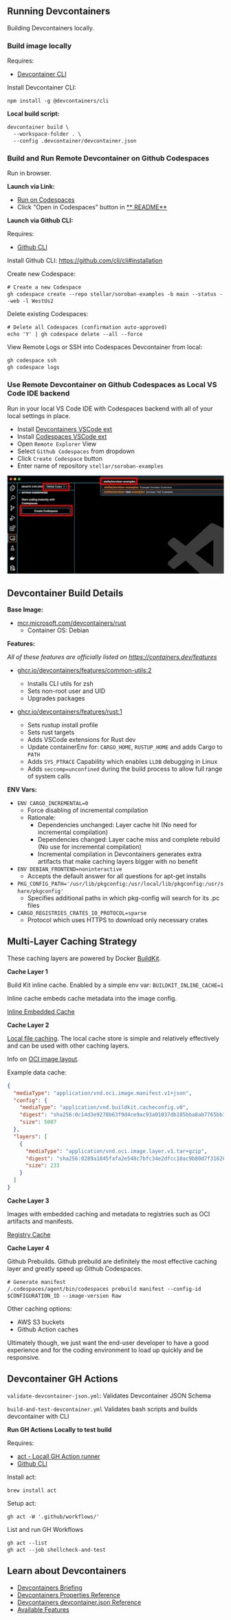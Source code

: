 ## Running Devcontainers

Building Devcontainers locally.

### Build image locally

Requires:
- [Devcontainer CLI](https://github.com/devcontainers/cli)

Install Devcontainer CLI:
```
npm install -g @devcontainers/cli
```

**Local build script:**
```
devcontainer build \
  --workspace-folder . \
  --config .devcontainer/devcontainer.json
```

### Build and Run Remote Devcontainer on Github Codespaces

Run in browser.

**Launch via Link:**
- <a href="https://github.com/codespaces/new?repo=stellar/soroban-examples">Run on Codespaces</a>
- Click "Open in Codespaces" button in [ ** README️** ](./README.md)

**Launch via Github CLI:**

Requires:
- [Github CLI](https://cli.github.com/)

Install Github CLI:
https://github.com/cli/cli#installation

Create new Codespace:
``` 
# Create a new Codespace
gh codespace create --repo stellar/soroban-examples -b main --status --web -l WestUs2
```

Delete existing Codespaces:
```
# Delete all Codespaces (confirmation auto-approved)
echo 'Y' | gh codespace delete --all --force
```

View Remote Logs or SSH into Codespaces Devcontainer from local:
```
gh codespace ssh
gh codespace logs
```

### Use Remote Devcontainer on Github Codespaces as Local VS Code IDE backend

Run in your local VS Code IDE with Codespaces backend with all of your local settings in place.

- Install [Devcontainers VSCode ext](https://marketplace.visualstudio.com/items?itemName=ms-vscode-remote.remote-containers)
- Install [Codespaces VSCode ext](https://marketplace.visualstudio.com/items?itemName=GitHub.codespaces)
- Open `Remote Explorer` View
- Select `Github Codespaces` from dropdown
- Click `Create Codespace` button
- Enter name of repository `stellar/soroban-examples`

![img.png](assets/devcontainer-vscode-local.png)

## Devcontainer Build Details

**Base Image:**

- [mcr.microsoft.com/devcontainers/rust](https://hub.docker.com/r/microsoft/devcontainers-rust)
  - Container OS:  Debian

**Features:**

_All of these features are officially listed on https://containers.dev/features_

- [ghcr.io/devcontainers/features/common-utils:2](https://github.com/devcontainers/features/tree/main/src/common-utils)
  - Installs CLI utils for zsh
  - Sets non-root user and UID
  - Upgrades packages

- [ghcr.io/devcontainers/features/rust:1](https://github.com/devcontainers/features/tree/main/src/rust)
  - Sets rustup install profile
  - Sets rust targets
  - Adds VSCode extensions for Rust dev
  - Update containerEnv for: `CARGO_HOME`, `RUSTUP_HOME` and adds Cargo to `PATH`
  - Adds `SYS_PTRACE` Capability which enables `LLDB` debugging in Linux
  - Adds `seccomp=unconfined` during the build process to allow full range of system calls

**ENV Vars:**
- `ENV CARGO_INCREMENTAL=0`
  - Force disabling of incremental compilation
  - Rationale:
    - Dependencies unchanged: Layer cache hit (No need for incremental compilation)
    - Dependencies changed: Layer cache miss and complete rebuild (No use for incremental compilation)
    - Incremental compilation in Devcontainers generates extra artifacts that make caching layers bigger 
      with no benefit
- `ENV DEBIAN_FRONTEND=noninteractive`
  - Accepts the default answer for all questions for apt-get installs
- `PKG_CONFIG_PATH='/usr/lib/pkgconfig:/usr/local/lib/pkgconfig:/usr/share/pkgconfig'`
  - Specifies additional paths in which pkg-config will search for its .pc files
- `CARGO_REGISTRIES_CRATES_IO_PROTOCOL=sparse`
  - Protocol which uses HTTPS to download only necessary crates

## Multi-Layer Caching Strategy

These caching layers are powered by Docker [BuildKit](https://docs.docker.com/build/buildkit/).

**Cache Layer 1**

Build Kit inline cache.  Enabled by a simple env var:  `BUILDKIT_INLINE_CACHE=1`

Inline cache embeds cache metadata into the image config.

[Inline Embedded Cache](https://github.com/moby/buildkit?tab=readme-ov-file#inline-push-image-and-cache-together)

**Cache Layer 2**

[Local file caching](https://docs.docker.com/build/cache/backends/local/).  The local cache store is simple and
relatively effectively and can be used with other caching layers.

Info on [OCI image layout](https://docs.docker.com/build/exporters/oci-docker/).

Example data cache:
```json
{
  "mediaType": "application/vnd.oci.image.manifest.v1+json",
  "config": {
    "mediaType": "application/vnd.buildkit.cacheconfig.v0",
    "digest": "sha256:0c14d3e9278b63f9d4ce9ac93a01037db185bba8ab7765bb1921c70a92b0cdea",
    "size": 5007
  },
  "layers": [
    {
      "mediaType": "application/vnd.oci.image.layer.v1.tar+gzip",
      "digest": "sha256:0289a1845fafa2e548c7bfc34e2dfcc10ac9b80d7f31620de9b37125572c7c08",
      "size": 233
    }
  ]
}
```

**Cache Layer 3**

Images with embedded caching and metadata to registries such as OCI artifacts and manifests.

[Registry Cache](https://docs.docker.com/build/exporters/image-registry/)

**Cache Layer 4**

Github Prebuilds.  Github prebuild are definitely the most effective caching layer and greatly
speed up Github Codespaces.

```text
# Generate manifest
/.codespaces/agent/bin/codespaces prebuild manifest --config-id $CONFIGURATION_ID --image-version Raw
```

Other caching options:
- AWS S3 buckets
- Github Action caches

Ultimately though, we just want the end-user developer to have a good experience and for the coding environment to 
load up quickly and be responsive.

## Devcontainer GH Actions

`validate-devcontainer-json.yml`: Validates Devcontainer JSON Schema

`build-and-test-devcontainer.yml` Validates bash scripts and builds devcontainer with CLI

**Run GH Actions Locally to test build**

Requires:

- [act - Locall GH Action runner](https://github.com/nektos/act)
- [Github CLI](https://cli.github.com/)

Install act:

```
brew install act
```

Setup act:

```
gh act -W '.github/workflows/'
```

List and run GH Workflows

```
gh act --list
gh act --job shellcheck-and-test
```

## Learn about Devcontainers

- [Devcontainers Briefing](https://github.com/anataliocs/comprehensive-devcontainer/blob/main/briefing.md)
- [Devcontainers Properties Reference](https://github.com/anataliocs/comprehensive-devcontainer/blob/main/README.md)
- [Devcontainers devcontainer.json Reference](https://containers.dev/implementors/json_reference/)
- [Available Features](https://containers.dev/features)
